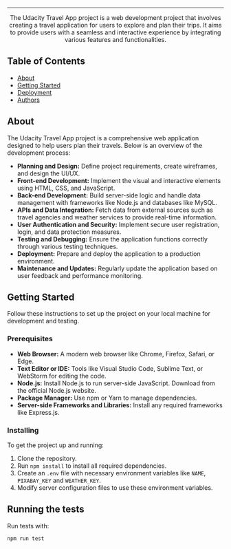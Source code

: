 



---

<p align="center"> The Udacity Travel App project is a web development project that involves creating a travel application for users to explore and plan their trips. It aims to provide users with a seamless and interactive experience by integrating various features and functionalities.
    <br> 
</p>

##  Table of Contents

- [About](#about)
- [Getting Started](#getting_started)
- [Deployment](#deployment)
- [Authors](#authors)

##  About <a name = "about"></a>

The Udacity Travel App project is a comprehensive web application designed to help users plan their travels. Below is an overview of the development process:

- **Planning and Design:** Define project requirements, create wireframes, and design the UI/UX.
- **Front-end Development:** Implement the visual and interactive elements using HTML, CSS, and JavaScript.
- **Back-end Development:** Build server-side logic and handle data management with frameworks like Node.js and databases like MySQL.
- **APIs and Data Integration:** Fetch data from external sources such as travel agencies and weather services to provide real-time information.
- **User Authentication and Security:** Implement secure user registration, login, and data protection measures.
- **Testing and Debugging:** Ensure the application functions correctly through various testing techniques.
- **Deployment:** Prepare and deploy the application to a production environment.
- **Maintenance and Updates:** Regularly update the application based on user feedback and performance monitoring.

##  Getting Started <a name = "getting_started"></a>

Follow these instructions to set up the project on your local machine for development and testing.

### Prerequisites

- **Web Browser:** A modern web browser like Chrome, Firefox, Safari, or Edge.
- **Text Editor or IDE:** Tools like Visual Studio Code, Sublime Text, or WebStorm for editing the code.
- **Node.js:** Install Node.js to run server-side JavaScript. Download from the official Node.js website.
- **Package Manager:** Use npm or Yarn to manage dependencies.
- **Server-side Frameworks and Libraries:** Install any required frameworks like Express.js.

### Installing

To get the project up and running:

1. Clone the repository.
2. Run `npm install` to install all required dependencies.
3. Create an `.env` file with necessary environment variables like `NAME`, `PIXABAY_KEY` and `WEATHER_KEY`.
4. Modify server configuration files to use these environment variables.

##  Running the tests <a name = "tests"></a>

Run tests with:

```bash
npm run test









